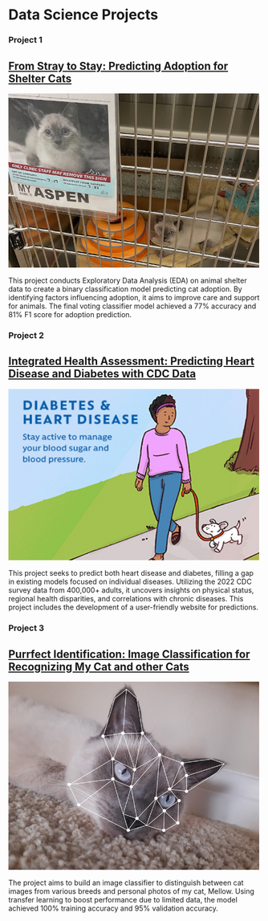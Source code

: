 # Data Science Projects

### Project 1
## [From Stray to Stay: Predicting Adoption for Shelter Cats](https://github.com/sun712k/animal-shelter.git)
<img src="https://raw.githubusercontent.com/sun712k/portfolio/main/images/mellow_shelter.jpg" alt="Image" width="500" >

This project conducts Exploratory Data Analysis (EDA) on animal shelter data to create a binary classification model predicting cat adoption. By identifying factors influencing adoption, it aims to improve care and support for animals. The final voting classifier model achieved a 77% accuracy and 81% F1 score for adoption prediction.

### Project 2
## [Integrated Health Assessment: Predicting Heart Disease and Diabetes with CDC Data](https://github.com/sun712k/chronic-disease.git)
<img src="https://raw.githubusercontent.com/sun712k/portfolio/main/images/disease-image.jpeg" alt="Image" width="500" >

This project seeks to predict both heart disease and diabetes, filling a gap in existing models focused on individual diseases. Utilizing the 2022 CDC survey data from 400,000+ adults, it uncovers insights on physical status, regional health disparities, and correlations with chronic diseases. This project includes the development of a user-friendly website for predictions.

### Project 3
## [Purrfect Identification: Image Classification for Recognizing My Cat and other Cats](https://github.com/sun712k/cat-recognition.git)
<img src="https://raw.githubusercontent.com/sun712k/portfolio/main/images/mellow%20face_recognized.jpg" alt="Image" width="500">

The project aims to build an image classifier to distinguish between cat images from various breeds and personal photos of my cat, Mellow. Using transfer learning to boost performance due to limited data, the model achieved 100% training accuracy and 95% validation accuracy.
